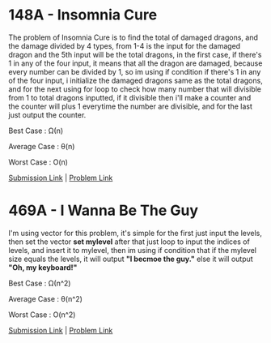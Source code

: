 # 148A - Insomnia Cure

The problem of Insomnia Cure is to find the total of damaged dragons, and the damage divided by 4 types, from 1-4 is the input for the
damaged dragon and the 5th input will be the total dragons, in the first case, if there's 1 in any of the four input, it means that
all the dragon are damaged, because every number can be divided by 1, so im using if condition if there's 1 in any of the four input,
i initialize the damaged dragons same as the total dragons, and for the next using for loop to check how many number that will divisible 
from 1 to total dragons inputted, if it divisible then i'll make a counter and the counter will plus 1 everytime the number are divisible,
and for the last just output the counter.

Best Case : Ω(n)

Average Case : θ(n)

Worst Case : O(n)

[Submission Link](http://codeforces.com/contest/148/submission/42998824) | [Problem Link](http://codeforces.com/contest/148/problem/A)

# 469A - I Wanna Be The Guy

I'm using vector for this problem, it's simple for the first just input the levels,
then set the vector **set<int> mylevel** after that just loop to input the indices of levels, 
and insert it to mylevel, then im using if condition that if the mylevel size equals the levels, it will output
**"I becmoe the guy."** else it will output **"Oh, my keyboard!"**
  
Best Case : Ω(n^2)

Average Case : θ(n^2)

Worst Case : O(n^2)

[Submission Link](http://codeforces.com/contest/469/submission/43001750) | [Problem Link](http://codeforces.com/contest/469/problem/A)
 

